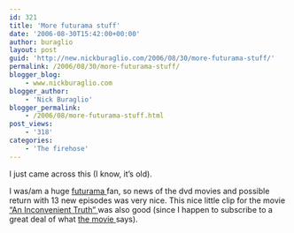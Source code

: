 ```yaml
---
id: 321
title: 'More futurama stuff'
date: '2006-08-30T15:42:00+00:00'
author: buraglio
layout: post
guid: 'http://new.nickburaglio.com/2006/08/30/more-futurama-stuff/'
permalink: /2006/08/30/more-futurama-stuff/
blogger_blog:
    - www.nickburaglio.com
blogger_author:
    - 'Nick Buraglio'
blogger_permalink:
    - /2006/08/more-futurama-stuff.html
post_views:
    - '318'
categories:
    - 'The firehose'
---
```


I just came across this (I know, it’s old).

I was/am a huge [futurama ](http://www.gotfuturama.com/)fan, so news of the dvd movies and possible return with 13 new episodes was very nice. This nice little clip for the movie[ “An Inconvenient Truth” ](http://www.climatecrisis.net/) was also good (since I happen to subscribe to a great deal of what [the movie ](http://www.nickburaglio.com/inconvenient)says).
